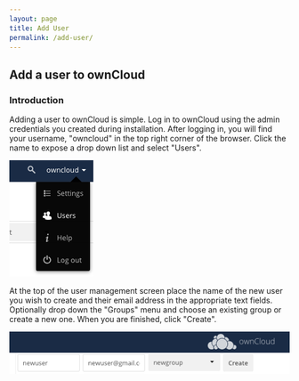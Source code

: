 ```yaml
---
layout: page
title: Add User
permalink: /add-user/
---
```


## Add a user to ownCloud

### Introduction

Adding a user to ownCloud is simple. Log in to ownCloud using the
admin credentials you created during installation. After logging in,
you will find your username, "owncloud" in the top right corner of the
browser. Click the name to expose a drop down list and select "Users".

![Drop-down menu][dropdown]  

At the top of the user management screen place the name of the new
user you wish to create and their email address in the appropriate
text fields. Optionally drop down the "Groups" menu and choose an 
existing group or create a new one. When you are finished, click 
"Create".

![Create a new user][create_user]

[dropdown]: /images/dropdown.png
[create_user]: /images/create_user.png
